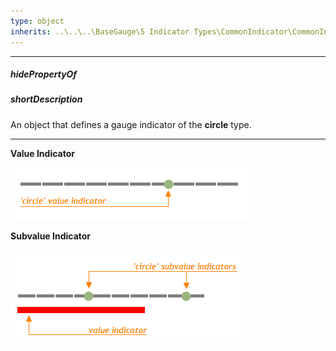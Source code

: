 ```yaml
---
type: object
inherits: ..\..\..\BaseGauge\5 Indicator Types\CommonIndicator\CommonIndicator.md
---
```

---
##### hidePropertyOf

##### shortDescription
An object that defines a gauge indicator of the **circle** type.

---
**Value Indicator**

![Circle Gauge Value Indicator DevExtreme](/images/ChartJS/CircleValueIndicator.png)

**Subvalue Indicator**

![Circle Gauge Subvalue Indicator DevExtreme](/images/ChartJS/CircleSubvalueIndicator.png)